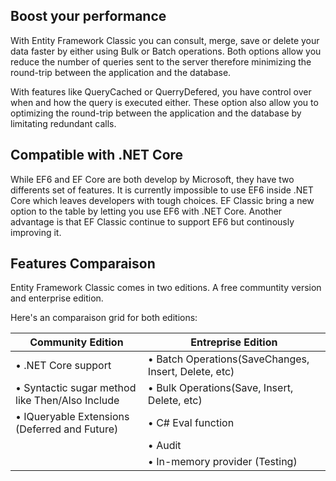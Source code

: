 ## Boost your performance
With Entity Framework Classic you can consult, merge, save or delete your data faster by either using Bulk or Batch operations. Both options allow you reduce the number of queries sent to the server therefore minimizing the round-trip between the application and the database.

With features like QueryCached or QuerryDefered, you have control over when and how the query is executed either. These option also allow you to optimizing the round-trip between the application and the database by limitating redundant calls.

## Compatible with .NET Core
While EF6 and EF Core are both develop by Microsoft, they have two differents set of features. It is currently impossible to use EF6 inside .NET Core which leaves developers with tough choices. EF Classic bring a new option to the table by letting you use EF6 with .NET Core. Another advantage is that EF Classic continue to support EF6 but continously improving it.

## Features Comparaison
Entity Framework Classic comes in two editions. A free communtity version and enterprise edition.

Here's an comparaison grid for both editions:

|Community Edition |Entreprise Edition|
|------------ | -------------|
|•	.NET Core support|•	Batch Operations(SaveChanges, Insert, Delete, etc)|
|•	Syntactic sugar method like Then/Also Include|•	Bulk Operations(Save, Insert, Delete, etc)|
|•	IQueryable Extensions (Deferred and Future)|•	C# Eval function|
||•	Audit|
||•	In-memory provider (Testing)|

